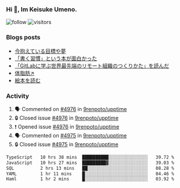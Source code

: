 ### Hi 👋, Im Keisuke Umeno.

<!--
**9renpoto/9renpoto** is a ✨ _special_ ✨ repository because its `README.md` (this file) appears on your GitHub profile.

Here are some ideas to get you started:

- 🔭 I’m currently working on ...
- 🌱 I’m currently learning ...
- 👯 I’m looking to collaborate on ...
- 🤔 I’m looking for help with ...
- 💬 Ask me about ...
- 📫 How to reach me: ...
- 😄 Pronouns: ...
- ⚡ Fun fact: ...
-->

![follow](https://img.shields.io/github/followers/9renpoto?label=Follow&style=social)
![visitors](https://komarev.com/ghpvc/?username=9renpoto&label=Profile%20views&color=0e75b6&style=flat)

### Blogs posts

<!-- BLOG-POST-LIST:START -->
- [今抱えている目標や夢](https://9renpoto.win/entry/2024/12/02/objective)
- [「書く習慣」という本が面白かった](https://9renpoto.win/entry/2024/11/11/leave_a_feeling_sad)
- [「GitLabに学ぶ世界最先端のリモート組織のつくりかた」を読んだ](https://9renpoto.win/entry/2024/09/10/remote_organization)
- [体脂肪↗](https://9renpoto.win/entry/2024/08/12/gaining_fat)
- [絵本を読む](https://9renpoto.win/entry/2024/07/26/picture_book)
<!-- BLOG-POST-LIST:END -->

### Activity

<!--START_SECTION:activity-->
1. 🗣 Commented on [#4976](https://github.com/9renpoto/upptime/issues/4976#issuecomment-2564612490) in [9renpoto/upptime](https://github.com/9renpoto/upptime)
2. 🔒 Closed issue [#4976](https://github.com/9renpoto/upptime/issues/4976) in [9renpoto/upptime](https://github.com/9renpoto/upptime)
3. ❗ Opened issue [#4976](https://github.com/9renpoto/upptime/issues/4976) in [9renpoto/upptime](https://github.com/9renpoto/upptime)
4. 🗣 Commented on [#4975](https://github.com/9renpoto/upptime/issues/4975#issuecomment-2564605194) in [9renpoto/upptime](https://github.com/9renpoto/upptime)
5. 🔒 Closed issue [#4975](https://github.com/9renpoto/upptime/issues/4975) in [9renpoto/upptime](https://github.com/9renpoto/upptime)
<!--END_SECTION:activity-->

<!--START_SECTION:waka-->

```txt
TypeScript   10 hrs 38 mins  ██████████░░░░░░░░░░░░░░░   39.72 %
JavaScript   10 hrs 27 mins  █████████▓░░░░░░░░░░░░░░░   39.03 %
SQL          2 hrs 13 mins   ██░░░░░░░░░░░░░░░░░░░░░░░   08.28 %
YAML         1 hr 11 mins    █░░░░░░░░░░░░░░░░░░░░░░░░   04.46 %
Haml         1 hr 2 mins     █░░░░░░░░░░░░░░░░░░░░░░░░   03.92 %
```

<!--END_SECTION:waka-->
